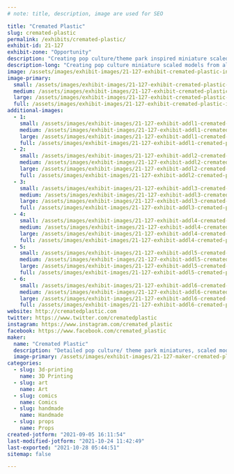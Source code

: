 ```yaml
---
# note: title, description, image are used for SEO

title: "Cremated Plastic"
slug: cremated-plastic
permalink: /exhibits/cremated-plastic/
exhibit-id: 21-127
exhibit-zone: "Opportunity"
description: "Creating pop culture/theme park inspired miniature scaled models. "
description-long: "Creating pop culture miniature scaled models from all things pop culture! Based on sets from movies,TV, and theme park attractions. Each peice is handcrafted to capture the exact details shown from the source material. "
image: /assets/images/exhibit-images/21-127-exhibit-cremated-plastic-inbound2961696073626976833-large.png
image-primary: 
  small: /assets/images/exhibit-images/21-127-exhibit-cremated-plastic-inbound2961696073626976833-small.png
  medium: /assets/images/exhibit-images/21-127-exhibit-cremated-plastic-inbound2961696073626976833-medium.png
  large: /assets/images/exhibit-images/21-127-exhibit-cremated-plastic-inbound2961696073626976833-large.png
  full: /assets/images/exhibit-images/21-127-exhibit-cremated-plastic-inbound2961696073626976833-full.png
additional-images: 
  - 1:
    small: /assets/images/exhibit-images/21-127-exhibit-addl1-cremated-plastic-inbound3665691394219927534-small.jpg
    medium: /assets/images/exhibit-images/21-127-exhibit-addl1-cremated-plastic-inbound3665691394219927534-medium.jpg
    large: /assets/images/exhibit-images/21-127-exhibit-addl1-cremated-plastic-inbound3665691394219927534-large.jpg
    full: /assets/images/exhibit-images/21-127-exhibit-addl1-cremated-plastic-inbound3665691394219927534-full.jpg
  - 2:
    small: /assets/images/exhibit-images/21-127-exhibit-addl2-cremated-plastic-inbound5306941906037761719-small.jpg
    medium: /assets/images/exhibit-images/21-127-exhibit-addl2-cremated-plastic-inbound5306941906037761719-medium.jpg
    large: /assets/images/exhibit-images/21-127-exhibit-addl2-cremated-plastic-inbound5306941906037761719-large.jpg
    full: /assets/images/exhibit-images/21-127-exhibit-addl2-cremated-plastic-inbound5306941906037761719-full.jpg
  - 3:
    small: /assets/images/exhibit-images/21-127-exhibit-addl3-cremated-plastic-inbound6193811896109130646-small.jpg
    medium: /assets/images/exhibit-images/21-127-exhibit-addl3-cremated-plastic-inbound6193811896109130646-medium.jpg
    large: /assets/images/exhibit-images/21-127-exhibit-addl3-cremated-plastic-inbound6193811896109130646-large.jpg
    full: /assets/images/exhibit-images/21-127-exhibit-addl3-cremated-plastic-inbound6193811896109130646-full.jpg
  - 4:
    small: /assets/images/exhibit-images/21-127-exhibit-addl4-cremated-plastic-inbound6651742067327520462-small.jpg
    medium: /assets/images/exhibit-images/21-127-exhibit-addl4-cremated-plastic-inbound6651742067327520462-medium.jpg
    large: /assets/images/exhibit-images/21-127-exhibit-addl4-cremated-plastic-inbound6651742067327520462-large.jpg
    full: /assets/images/exhibit-images/21-127-exhibit-addl4-cremated-plastic-inbound6651742067327520462-full.jpg
  - 5:
    small: /assets/images/exhibit-images/21-127-exhibit-addl5-cremated-plastic-inbound6707204082399304624-small.jpg
    medium: /assets/images/exhibit-images/21-127-exhibit-addl5-cremated-plastic-inbound6707204082399304624-medium.jpg
    large: /assets/images/exhibit-images/21-127-exhibit-addl5-cremated-plastic-inbound6707204082399304624-large.jpg
    full: /assets/images/exhibit-images/21-127-exhibit-addl5-cremated-plastic-inbound6707204082399304624-full.jpg
  - 6:
    small: /assets/images/exhibit-images/21-127-exhibit-addl6-cremated-plastic-inbound8519339380386490493-small.jpg
    medium: /assets/images/exhibit-images/21-127-exhibit-addl6-cremated-plastic-inbound8519339380386490493-medium.jpg
    large: /assets/images/exhibit-images/21-127-exhibit-addl6-cremated-plastic-inbound8519339380386490493-large.jpg
    full: /assets/images/exhibit-images/21-127-exhibit-addl6-cremated-plastic-inbound8519339380386490493-full.jpg
website: http://crematedplastic.com
twitter: https://www.twitter.com/crematedplastic
instagram: https://www.instagram.com/cremated_plastic
facebook: https://www.facebook.com/cremated_plastic
maker: 
  name: "Cremated Plastic"
  description: "Detailed pop culture/ theme park miniatures, scaled models. "
  image-primary: /assets/images/exhibit-images/21-127-maker-cremated-plastic-inbound5433685929947744633-medium.png
categories: 
  - slug: 3d-printing
    name: 3D Printing
  - slug: art
    name: Art
  - slug: comics
    name: Comics
  - slug: handmade
    name: Handmade
  - slug: props
    name: Props
created-jotform: "2021-09-05 16:11:54"
last-modified-jotform: "2021-10-24 11:42:49"
last-exported: "2021-10-28 05:44:51"
sitemap: false

---
```


